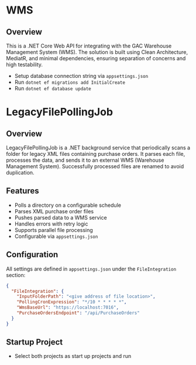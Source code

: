 # WMS 

## Overview

This is a .NET Core Web API for integrating with the GAC Warehouse Management System (WMS).
The solution is built using Clean Architecture, MediatR, and minimal dependencies, ensuring separation of concerns and high testability.

 - Setup database connection string via `appsettings.json`
 - Run ```dotnet ef migrations add InitialCreate```
 - Run ```dotnet ef database update```

# LegacyFilePollingJob

## Overview

LegacyFilePollingJob is a .NET background service that periodically scans a folder for legacy XML files containing purchase orders. It parses each file, processes the data, and sends it to an external WMS (Warehouse Management System). Successfully processed files are renamed to avoid duplication.

## Features

- Polls a directory on a configurable schedule
- Parses XML purchase order files
- Pushes parsed data to a WMS service
- Handles errors with retry logic
- Supports parallel file processing
- Configurable via `appsettings.json`

## Configuration

All settings are defined in `appsettings.json` under the `FileIntegration` section:

```json
{
  "FileIntegration": {
    "InputFolderPath": "<give address of file location>",
    "PollingCronExpression": "*/10 * * * * *",
    "WmsBaseUrl": "https://localhost:7016",
    "PurchaseOrdersEndpoint": "/api/PurchaseOrders"
  }
}
```

## Startup Project

- Select both projects as start up projects and run
